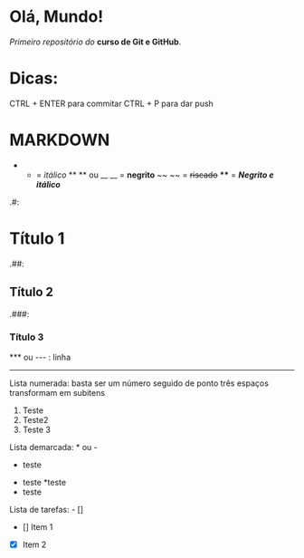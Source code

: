 # Olá, Mundo!
 *Primeiro repositório do* **curso de Git e GitHub**.

# Dicas:
CTRL + ENTER para commitar
CTRL + P para dar push

# MARKDOWN

* * = *itálico*
** ** ou __ __ = **negrito**
~~ ~~ = ~~riscado~~
__**__ = __*Negrito e itálico*__

.#:
# Título 1
.##:
## Título 2
.###:
### Título 3

*** ou --- : linha
***

Lista numerada:
basta ser um número seguido de ponto
três espaços transformam em subitens

1. Teste
99. Teste2
   0. Teste 3

Lista demarcada: * ou -

- teste
* teste
   *teste
* teste

Lista de tarefas: - []

- [] Item 1
- [x] Item 2
